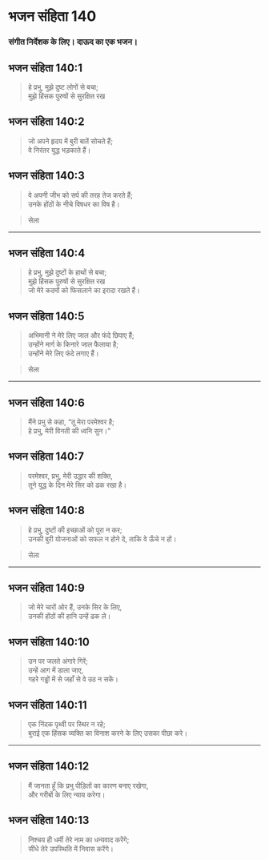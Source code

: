# भजन संहिता 140

### संगीत निर्देशक के लिए। दाऊद का एक भजन।

## भजन संहिता 140:1

> हे प्रभु, मुझे दुष्ट लोगों से बचा;  
> मुझे हिंसक पुरुषों से सुरक्षित रख

## भजन संहिता 140:2

> जो अपने हृदय में बुरी बातें सोचते हैं;  
> वे निरंतर युद्ध भड़काते हैं।

## भजन संहिता 140:3

> वे अपनी जीभ को सर्प की तरह तेज करते हैं;  
> उनके होंठों के नीचे विषधर का विष है।

> सेला

---

## भजन संहिता 140:4

> हे प्रभु, मुझे दुष्टों के हाथों से बचा;  
> मुझे हिंसक पुरुषों से सुरक्षित रख  
> जो मेरे कदमों को फिसलाने का इरादा रखते हैं।

## भजन संहिता 140:5

> अभिमानी ने मेरे लिए जाल और फंदे छिपाए हैं;  
> उन्होंने मार्ग के किनारे जाल फैलाया है;  
> उन्होंने मेरे लिए फंदे लगाए हैं।

> सेला

---

## भजन संहिता 140:6

> मैंने प्रभु से कहा, “तू मेरा परमेश्वर है;  
> हे प्रभु, मेरी विनती की ध्वनि सुन।”

## भजन संहिता 140:7

> परमेश्वर, प्रभु, मेरी उद्धार की शक्ति,  
> तूने युद्ध के दिन मेरे सिर को ढक रखा है।

## भजन संहिता 140:8

> हे प्रभु, दुष्टों की इच्छाओं को पूरा न कर;  
> उनकी बुरी योजनाओं को सफल न होने दे, ताकि वे ऊँचे न हों।

> सेला

---

## भजन संहिता 140:9

> जो मेरे चारों ओर हैं, उनके सिर के लिए,  
> उनकी होंठों की हानि उन्हें ढक ले।

## भजन संहिता 140:10

> उन पर जलते अंगारे गिरें;  
> उन्हें आग में डाला जाए,  
> गहरे गड्ढों में से जहाँ से वे उठ न सकें।

## भजन संहिता 140:11

> एक निंदक पृथ्वी पर स्थिर न रहे;  
> बुराई एक हिंसक व्यक्ति का विनाश करने के लिए उसका पीछा करे।

---

## भजन संहिता 140:12

> मैं जानता हूँ कि प्रभु पीड़ितों का कारण बनाए रखेगा,  
> और गरीबों के लिए न्याय करेगा।

## भजन संहिता 140:13

> निश्चय ही धर्मी तेरे नाम का धन्यवाद करेंगे;  
> सीधे तेरे उपस्थिति में निवास करेंगे।
